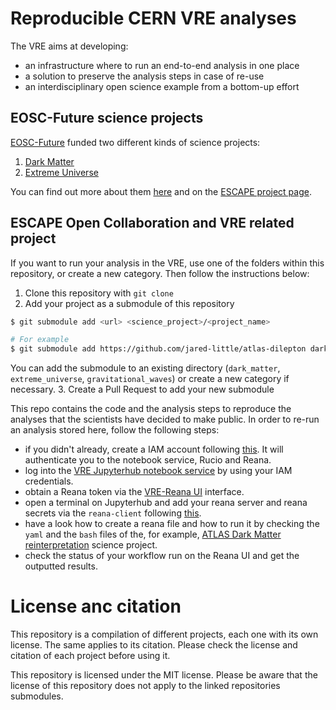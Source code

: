 # Reproducible CERN VRE analyses

The VRE aims at developing:
- an infrastructure where to run an end-to-end analysis in one place
- a solution to preserve the analysis steps in case of re-use 
- an interdisciplinary open science example from a bottom-up effort

## EOSC-Future science projects 

[EOSC-Future](https://eoscfuture.eu/) funded two different kinds of science projects:
1. [Dark Matter](https://projectescape.eu/dark-matter-test-science-project) 
2. [Extreme Universe](https://projectescape.eu/extreme-universe-and-gravitational-waves-science-project)

You can find out more about them [here](https://escape2020.pages.in2p3.fr/virtual-environment/home/) and on the [ESCAPE project page](https://projectescape.eu/escape-and-eosc-future). 

## ESCAPE Open Collaboration and VRE related project

If you want to run your analysis in the VRE, use one of the folders within this repository, or create a new category. Then follow the instructions below:

1. Clone this repository with `git clone`
2. Add your project as a submodule of this repository  
```bash
$ git submodule add <url> <science_project>/<project_name>

# For example
$ git submodule add https://github.com/jared-little/atlas-dilepton dark_matter/ATLAS-dilepton
```
You can add the submodule to an existing directory (`dark_matter`, `extreme_universe`, `gravitational_waves`) or create a new category if necessary.
3. Create a Pull Request to add your new submodule

This repo contains the code and the analysis steps to reproduce the analyses that the scientists have decided to make public. 
In order to re-run an analysis stored here, follow the following steps:

- if you didn't already, create a IAM account following [this](https://vre-hub.github.io/docs/rucio.html). It will authenticate you to the notebook service, Rucio and Reana. 
- log into the [VRE Jupyterhub notebook service](https://jhub-vre.cern.ch/) by using your IAM credentials.
- obtain a Reana token via the [VRE-Reana UI](https://reana-vre.cern.ch/) interface. 
- open a terminal on Jupyterhub and add your reana server and reana secrets via the `reana-client` following [this](https://vre-hub.github.io/docs/reana.html). 
- have a look how to create a reana file and how to run it by checking the `yaml` and the `bash` files of the, for example, [ATLAS Dark Matter reinterpretation](https://github.com/jared-little/atlas-dilepton/) science project.
- check the status of your workflow run on the Reana UI and get the outputted results. 

# License anc citation

This repository is a compilation of different projects, each one with its own license. The same applies to its citation. Please check the license and citation of each project before using it.

This repository is licensed under the MIT license. Please be aware that the license of this repository does not apply to the linked repositories submodules.
